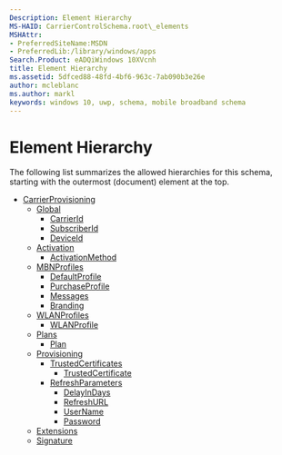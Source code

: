```yaml
---
Description: Element Hierarchy
MS-HAID: CarrierControlSchema.root\_elements
MSHAttr:
- PreferredSiteName:MSDN
- PreferredLib:/library/windows/apps
Search.Product: eADQiWindows 10XVcnh
title: Element Hierarchy
ms.assetid: 5dfced88-48fd-4bf6-963c-7ab090b3e26e
author: mcleblanc
ms.author: markl
keywords: windows 10, uwp, schema, mobile broadband schema
---
```


# Element Hierarchy


The following list summarizes the allowed hierarchies for this schema, starting with the outermost (document) element at the top.

-   [CarrierProvisioning](element-carrierprovisioning.md)
    -   [Global](element-global.md)
        -   [CarrierId](element-carrierid.md)
        -   [SubscriberId](element-subscriberid.md)
        -   [DeviceId](element-deviceid.md)
    -   [Activation](element-activation.md)
        -   [ActivationMethod](element-activationmethod.md)
    -   [MBNProfiles](element-mbnprofiles.md)
        -   [DefaultProfile](element-defaultprofile.md)
        -   [PurchaseProfile](element-purchaseprofile.md)
        -   [Messages](element-messages.md)
        -   [Branding](element-branding.md)
    -   [WLANProfiles](element-wlanprofiles.md)
        -   [WLANProfile](element-wlanprofile.md)
    -   [Plans](element-plans.md)
        -   [Plan](element-plan.md)
    -   [Provisioning](element-provisioning.md)
        -   [TrustedCertificates](element-trustedcertificates.md)
            -   [TrustedCertificate](element-trustedcertificate.md)
        -   [RefreshParameters](element-refreshparameters.md)
            -   [DelayInDays](element-delayindays.md)
            -   [RefreshURL](element-refreshurl.md)
            -   [UserName](element-username.md)
            -   [Password](element-password.md)
    -   [Extensions](element-extensions.md)
    -   [Signature](element-signature.md)

 

 



